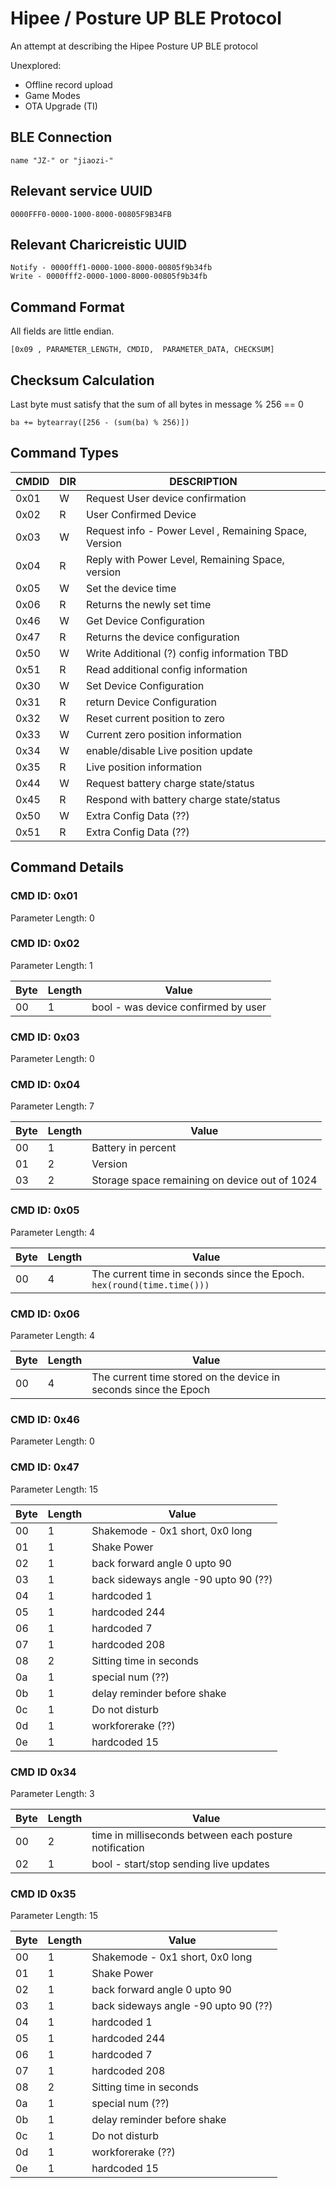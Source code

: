 # Hipee / Posture UP BLE Protocol

An attempt at describing the Hipee Posture UP BLE protocol

Unexplored:

* Offline record upload
* Game Modes
* OTA Upgrade (TI)


## BLE Connection

```name "JZ-" or "jiaozi-"```

## Relevant service UUID
```0000FFF0-0000-1000-8000-00805F9B34FB```

## Relevant Charicreistic UUID
```
Notify - 0000fff1-0000-1000-8000-00805f9b34fb
Write - 0000fff2-0000-1000-8000-00805f9b34fb
```

## Command Format

All fields are little endian.

```
[0x09 , PARAMETER_LENGTH, CMDID,  PARAMETER_DATA, CHECKSUM]
```

## Checksum Calculation

Last byte must satisfy that the sum of all bytes in message % 256 == 0

```
ba += bytearray([256 - (sum(ba) % 256)])
```


## Command Types

| CMDID | DIR  | DESCRIPTION
| ----- | ---- | -----------
| 0x01  | W    | Request User device confirmation
| 0x02  | R    | User Confirmed Device
| 0x03  | W    | Request info - Power Level , Remaining Space, Version
| 0x04  | R    | Reply with Power Level, Remaining Space, version
| 0x05  | W    | Set the device time
| 0x06  | R    | Returns the newly set time
| 0x46  | W    | Get Device Configuration
| 0x47  | R    | Returns the device configuration
| 0x50  | W    | Write Additional (?) config information TBD
| 0x51  | R    | Read additional config information
| 0x30  | W    | Set Device Configuration
| 0x31  | R    | return Device Configuration
| 0x32  | W    | Reset current position to zero
| 0x33  | W    | Current zero position information
| 0x34  | W    | enable/disable Live position update
| 0x35  | R    | Live position information
| 0x44  | W    | Request battery charge state/status
| 0x45  | R    | Respond with battery charge state/status
| 0x50  | W    | Extra Config Data (??)
| 0x51  | R    | Extra Config Data (??)


## Command Details

### CMD ID: 0x01
Parameter Length: 0

### CMD ID: 0x02
Parameter Length: 1

| Byte | Length | Value |
| ---- | ------ | ----- |
| 00   | 1      |bool - was device confirmed by user

### CMD ID: 0x03
Parameter Length: 0

### CMD ID: 0x04
Parameter Length: 7

| Byte | Length | Value |
| ---- | ------ | ----- |
| 00   | 1      | Battery in percent
| 01   | 2      | Version
| 03   | 2      | Storage space remaining on device out of 1024


### CMD ID: 0x05
Parameter Length: 4

| Byte | Length | Value |
| ---- | ------ | ----- |
| 00   | 4      | The current time in seconds since the Epoch. ```hex(round(time.time()))```


### CMD ID: 0x06
Parameter Length: 4

| Byte | Length | Value |
| ---- | ------ | ----- |
| 00   | 4      | The current time stored on the device in seconds since the Epoch

### CMD ID: 0x46
Parameter Length: 0

### CMD ID: 0x47
Parameter Length: 15

| Byte | Length | Value |
| ---- | ------ | ----- |
| 00   | 1      | Shakemode - 0x1 short, 0x0 long
| 01   | 1      | Shake Power
| 02   | 1      | back forward angle 0 upto 90
| 03   | 1      | back sideways angle -90 upto 90 (??)
| 04   | 1      | hardcoded 1
| 05   | 1      | hardcoded 244
| 06   | 1      | hardcoded 7
| 07   | 1      | hardcoded 208
| 08   | 2      | Sitting time in seconds
| 0a   | 1      | special num (??)
| 0b   | 1      | delay reminder before shake
| 0c   | 1      | Do not disturb
| 0d   | 1      | workforerake (??)
| 0e   | 1      | hardcoded 15


### CMD ID 0x34
Parameter Length: 3

| Byte | Length | Value |
| ---- | ------ | ----- |
| 00   | 2      | time in milliseconds between each posture notification
| 02   | 1      | bool - start/stop sending live updates

### CMD ID 0x35
Parameter Length: 15

| Byte | Length | Value |
| ---- | ------ | ----- |
| 00   | 1      | Shakemode - 0x1 short, 0x0 long
| 01   | 1      | Shake Power
| 02   | 1      | back forward angle 0 upto 90
| 03   | 1      | back sideways angle -90 upto 90 (??)
| 04   | 1      | hardcoded 1
| 05   | 1      | hardcoded 244
| 06   | 1      | hardcoded 7
| 07   | 1      | hardcoded 208
| 08   | 2      | Sitting time in seconds
| 0a   | 1      | special num (??)
| 0b   | 1      | delay reminder before shake
| 0c   | 1      | Do not disturb
| 0d   | 1      | workforerake (??)
| 0e   | 1      | hardcoded 15
